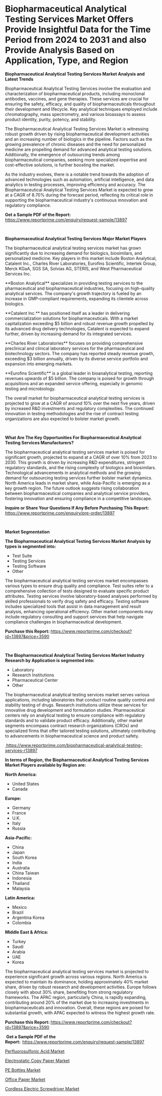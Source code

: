 <p><h1>Biopharmaceutical Analytical Testing Services Market Offers Provide Insightful Data for the Time Period from 2024 to 2031 and also Provide Analysis Based on Application, Type, and Region</h1></p><p><strong>Biopharmaceutical Analytical Testing Services Market Analysis and Latest Trends</strong></p>
<p><p>Biopharmaceutical Analytical Testing Services involve the evaluation and characterization of biopharmaceutical products, including monoclonal antibodies, vaccines, and gene therapies. These services are crucial for ensuring the safety, efficacy, and quality of biopharmaceuticals throughout their development and lifecycle. Key analytical techniques employed include chromatography, mass spectrometry, and various bioassays to assess product identity, purity, potency, and stability.</p><p>The Biopharmaceutical Analytical Testing Services Market is witnessing robust growth driven by rising biopharmaceutical development activities and an increasing number of biologics in the pipeline. Factors such as the growing prevalence of chronic diseases and the need for personalized medicine are propelling demand for advanced analytical testing solutions. Additionally, the emergence of outsourcing trends among biopharmaceutical companies, seeking more specialized expertise and cost-effective solutions, is further boosting the market.</p><p>As the industry evolves, there is a notable trend towards the adoption of advanced technologies such as automation, artificial intelligence, and data analytics in testing processes, improving efficiency and accuracy. The Biopharmaceutical Analytical Testing Services Market is expected to grow at a CAGR of 8.70% during the forecast period, reflecting its critical role in supporting the biopharmaceutical industry's continuous innovation and regulatory compliance.</p></p>
<p><strong>Get a Sample PDF of the Report:&nbsp;</strong> <a href="https://www.reportprime.com/enquiry/request-sample/13897?utm_campaign=1848&utm_medium=2&utm_source=Github&utm_content=ia&utm_term=29112024&utm_id=biopharmaceutical-analytical-testing-services">https://www.reportprime.com/enquiry/request-sample/13897</a></p>
<p>&nbsp;</p>
<p><strong>Biopharmaceutical Analytical Testing Services Major Market Players</strong></p>
<p><p>The biopharmaceutical analytical testing services market has grown significantly due to increasing demand for biologics, biosimilars, and personalized medicine. Key players in this market include Boston Analytical, Catalent Inc., Charles River Laboratories, Eurofins Scientific, Intertek Group, Merck KGaA, SGS SA, Solvias AG, STERIS, and West Pharmaceutical Services Inc.</p><p>**Boston Analytical** specializes in providing testing services to the pharmaceutical and biopharmaceutical industries, focusing on high-quality analytical services. The company's growth trajectory is fueled by an increase in GMP-compliant requirements, expanding its clientele across biologics.</p><p>**Catalent Inc.** has positioned itself as a leader in delivering commercialization solutions for biopharmaceuticals. With a market capitalization exceeding $5 billion and robust revenue growth propelled by its advanced drug delivery technologies, Catalent is expected to expand further, driven by increasing demand for its integrated services.</p><p>**Charles River Laboratories** focuses on providing comprehensive preclinical and clinical laboratory services for the pharmaceutical and biotechnology sectors. The company has reported steady revenue growth, exceeding $3 billion annually, driven by its diverse service portfolio and expansion into emerging markets.</p><p>**Eurofins Scientific** is a global leader in bioanalytical testing, reporting revenues upwards of $5 billion. The company is poised for growth through acquisitions and an expanded service offering, especially in genomic testing and microbiology.</p><p>The overall market for biopharmaceutical analytical testing services is projected to grow at a CAGR of around 10% over the next five years, driven by increased R&D investments and regulatory complexities. The continued innovation in testing methodologies and the rise of contract testing organizations are also expected to bolster market growth.</p></p>
<p>&nbsp;</p>
<p><strong>What Are The Key Opportunities For Biopharmaceutical Analytical Testing Services Manufacturers?</strong></p>
<p><p>The biopharmaceutical analytical testing services market is poised for significant growth, projected to expand at a CAGR of over 10% from 2023 to 2030. This growth is driven by increasing R&D expenditures, stringent regulatory standards, and the rising complexity of biologics and biosimilars. Technological advancements in analytical methods and the growing demand for outsourcing testing services further bolster market dynamics. North America leads in market share, while Asia-Pacific is emerging as a key growth region. The future outlook suggests rising collaboration between biopharmaceutical companies and analytical service providers, fostering innovation and ensuring compliance in a competitive landscape.</p></p>
<p><strong>Inquire or Share Your Questions If Any Before Purchasing This Report:</strong> <a href="https://www.reportprime.com/enquiry/pre-order/13897?utm_campaign=1848&utm_medium=2&utm_source=Github&utm_content=ia&utm_term=29112024&utm_id=biopharmaceutical-analytical-testing-services">https://www.reportprime.com/enquiry/pre-order/13897</a></p>
<p>&nbsp;</p>
<p><strong>Market Segmentation</strong></p>
<p><strong>The Biopharmaceutical Analytical Testing Services Market Analysis by types is segmented into:</strong></p>
<p><ul><li>Test Suite</li><li>Testing Services</li><li>Testing Software</li><li>Other</li></ul></p>
<p><p>The biopharmaceutical analytical testing services market encompasses various types to ensure drug quality and compliance. Test suites refer to a comprehensive collection of tests designed to evaluate specific product attributes. Testing services involve laboratory-based analyses performed by skilled professionals to verify drug safety and efficacy. Testing software includes specialized tools that assist in data management and result analysis, enhancing operational efficiency. Other market components may include regulatory consulting and support services that help navigate compliance challenges in biopharmaceutical development.</p></p>
<p><strong>Purchase this Report:&nbsp;</strong><a href="https://www.reportprime.com/checkout?id=13897&price=3590&utm_campaign=1848&utm_medium=2&utm_source=Github&utm_content=ia&utm_term=29112024&utm_id=biopharmaceutical-analytical-testing-services">https://www.reportprime.com/checkout?id=13897&price=3590</a></p>
<p>&nbsp;</p>
<p><strong>The Biopharmaceutical Analytical Testing Services Market Industry Research by Application is segmented into:</strong></p>
<p><ul><li>Laboratory</li><li>Research Institutions</li><li>Pharmaceutical Center</li><li>Other</li></ul></p>
<p><p>The biopharmaceutical analytical testing services market serves various applications, including laboratories that conduct routine quality control and stability testing of drugs. Research institutions utilize these services for innovative drug development and formulation studies. Pharmaceutical centers rely on analytical testing to ensure compliance with regulatory standards and to validate product efficacy. Additionally, other market segments encompass contract research organizations (CROs) and specialized firms that offer tailored testing solutions, ultimately contributing to advancements in biopharmaceutical science and product safety.</p></p>
<p><a href="https://www.reportprime.com/biopharmaceutical-analytical-testing-services-r13897?utm_campaign=1848&utm_medium=2&utm_source=Github&utm_content=ia&utm_term=29112024&utm_id=biopharmaceutical-analytical-testing-services">&nbsp;https://www.reportprime.com/biopharmaceutical-analytical-testing-services-r13897</a></p>
<p><strong>In terms of Region, the Biopharmaceutical Analytical Testing Services Market Players available by Region are:</strong></p>
<p>
    <p> <strong> North America: </strong>
        <ul>
            <li>United States</li>
            <li>Canada</li>
        </ul>
        </p> 
    <p> <strong> Europe: </strong>
        <ul>
            <li>Germany</li>
            <li>France</li>
            <li>U.K.</li>
            <li>Italy</li>
            <li>Russia</li>
        </ul>
        </p> 
    <p> <strong> Asia-Pacific: </strong>
        <ul>
            <li>China</li>
            <li>Japan</li>
            <li>South Korea</li>
            <li>India</li>
            <li>Australia</li>
            <li>China Taiwan</li>
            <li>Indonesia</li>
            <li>Thailand</li>
            <li>Malaysia</li>
        </ul>
        </p> 
    <p> <strong> Latin America: </strong>
        <ul>
            <li>Mexico</li>
            <li>Brazil</li>
            <li>Argentina Korea</li>
            <li>Colombia</li>
        </ul>
        </p> 
    <p> <strong> Middle East & Africa: </strong>
        <ul>
            <li>Turkey</li>
            <li>Saudi</li>
            <li>Arabia</li>
            <li>UAE</li>
            <li>Korea</li>
        </ul>
    </p>
    </p>
<p><p>The biopharmaceutical analytical testing services market is projected to experience significant growth across various regions. North America is expected to maintain its dominance, holding approximately 40% market share, driven by robust research and development activities. Europe follows closely with about 30% share, benefiting from strong regulatory frameworks. The APAC region, particularly China, is rapidly expanding, contributing around 20% of the market due to increasing investments in biopharmaceuticals and innovation. Overall, these regions are poised for substantial growth, with APAC expected to witness the highest growth rate.</p></p>
<p><strong>Purchase this Report: </strong><a href="https://www.reportprime.com/checkout?id=13897&price=3590&utm_campaign=1848&utm_medium=2&utm_source=Github&utm_content=ia&utm_term=29112024&utm_id=biopharmaceutical-analytical-testing-services">https://www.reportprime.com/checkout?id=13897&price=3590</a></p>
<p>&nbsp;<strong>Get a Sample PDF of the Report:&nbsp;&nbsp;</strong><a href="https://www.reportprime.com/enquiry/request-sample/13897?utm_campaign=1848&utm_medium=2&utm_source=Github&utm_content=ia&utm_term=29112024&utm_id=biopharmaceutical-analytical-testing-services">https://www.reportprime.com/enquiry/request-sample/13897</a></p>
<p><strong></strong></p>
<p><p><a href="https://www.linkedin.com/pulse/strategic-roadmap-global-perfluorosulfonic-acid-market-6ymke?utm_campaign=1848&utm_medium=2&utm_source=Github&utm_content=ia&utm_term=29112024&utm_id=biopharmaceutical-analytical-testing-services">Perfluorosulfonic Acid Market</a></p><p><a href="https://issuu.com/reportprime-2/docs/electrostatic-copy-paper-market-size-2030.pptx?utm_campaign=1848&utm_medium=2&utm_source=Github&utm_content=ia&utm_term=29112024&utm_id=biopharmaceutical-analytical-testing-services">Electrostatic Copy Paper Market</a></p><p><a href="https://www.linkedin.com/pulse/pe-bottles-momentum-charting-132-cagr-path-2024-2031-we-do-research-jjsce?utm_campaign=1848&utm_medium=2&utm_source=Github&utm_content=ia&utm_term=29112024&utm_id=biopharmaceutical-analytical-testing-services">PE Bottles Market</a></p><p><a href="https://issuu.com/reportprime-2/docs/office-paper-market-size-2030.pptx?utm_campaign=1848&utm_medium=2&utm_source=Github&utm_content=ia&utm_term=29112024&utm_id=biopharmaceutical-analytical-testing-services">Office Paper Market</a></p><p><a href="https://www.linkedin.com/pulse/cordless-electric-screwdriver-market-analysis-2024-2031-competitive-ew91c?utm_campaign=1848&utm_medium=2&utm_source=Github&utm_content=ia&utm_term=29112024&utm_id=biopharmaceutical-analytical-testing-services">Cordless Electric Screwdriver Market</a></p></p>